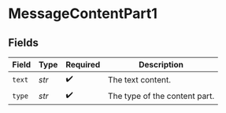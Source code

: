# MessageContentPart1


## Fields

| Field                         | Type                          | Required                      | Description                   |
| ----------------------------- | ----------------------------- | ----------------------------- | ----------------------------- |
| `text`                        | *str*                         | :heavy_check_mark:            | The text content.             |
| `type`                        | *str*                         | :heavy_check_mark:            | The type of the content part. |